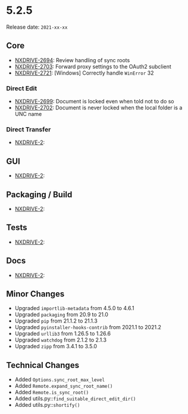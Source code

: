 # 5.2.5

Release date: `2021-xx-xx`

## Core

- [NXDRIVE-2694](https://jira.nuxeo.com/browse/NXDRIVE-2694): Review handling of sync roots
- [NXDRIVE-2703](https://jira.nuxeo.com/browse/NXDRIVE-2703): Forward proxy settings to the OAuth2 subclient
- [NXDRIVE-2721](https://jira.nuxeo.com/browse/NXDRIVE-2721): [Windows] Correctly handle `WinError` 32

### Direct Edit

- [NXDRIVE-2699](https://jira.nuxeo.com/browse/NXDRIVE-2699): Document is locked even when told not to do so
- [NXDRIVE-2702](https://jira.nuxeo.com/browse/NXDRIVE-2702): Document is never locked when the local folder is a UNC name

### Direct Transfer

- [NXDRIVE-2](https://jira.nuxeo.com/browse/NXDRIVE-2):

## GUI

- [NXDRIVE-2](https://jira.nuxeo.com/browse/NXDRIVE-2):

## Packaging / Build

- [NXDRIVE-2](https://jira.nuxeo.com/browse/NXDRIVE-2):

## Tests

- [NXDRIVE-2](https://jira.nuxeo.com/browse/NXDRIVE-2):

## Docs

- [NXDRIVE-2](https://jira.nuxeo.com/browse/NXDRIVE-2):

## Minor Changes

- Upgraded `importlib-metadata` from 4.5.0 to 4.6.1
- Upgraded `packaging` from 20.9 to 21.0
- Upgraded `pip` from 21.1.2 to 21.1.3
- Upgraded `pyinstaller-hooks-contrib` from 2021.1 to 2021.2
- Upgraded `urllib3` from 1.26.5 to 1.26.6
- Upgraded `watchdog` from 2.1.2 to 2.1.3
- Upgraded `zipp` from 3.4.1 to 3.5.0

## Technical Changes

- Added `Options.sync_root_max_level`
- Added `Remote.expand_sync_root_name()`
- Added `Remote.is_sync_root()`
- Added utils.py::`find_suitable_direct_edit_dir()`
- Added utils.py::`shortify()`
